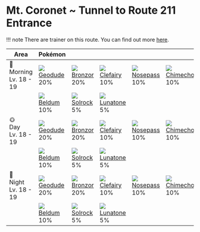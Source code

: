 # Mt. Coronet ~ Tunnel to Route 211 Entrance

!!! note
    There are trainer on this route. You can find out more [here](../../trainer_changes/mt_coronet__tunnel_to_route_211_entrance/).


Area                        | Pokémon                        | &nbsp;                         | &nbsp;                          | &nbsp;                          | &nbsp;                          | &nbsp;                       | 
---                         | ---                            | ---                            | ---                             | ---                             | ---                             | ---                          | 
🌅<br>Morning<br>Lv. 18 - 19 | ![][074]<br> [Geodude]<br> 20% | ![][436]<br> [Bronzor]<br> 20% | ![][035]<br> [Clefairy]<br> 10% | ![][299]<br> [Nosepass]<br> 10% | ![][358]<br> [Chimecho]<br> 10% | ![][041]<br> [Zubat]<br> 10% | 
&nbsp;                      | ![][374]<br> [Beldum]<br> 10%  | ![][338]<br> [Solrock]<br> 5%  | ![][337]<br> [Lunatone]<br> 5%  | &nbsp;                          | &nbsp;                          | &nbsp;                       | 
🌞<br>Day<br>Lv. 18 - 19     | ![][074]<br> [Geodude]<br> 20% | ![][436]<br> [Bronzor]<br> 20% | ![][035]<br> [Clefairy]<br> 10% | ![][299]<br> [Nosepass]<br> 10% | ![][358]<br> [Chimecho]<br> 10% | ![][041]<br> [Zubat]<br> 10% | 
&nbsp;                      | ![][374]<br> [Beldum]<br> 10%  | ![][338]<br> [Solrock]<br> 5%  | ![][337]<br> [Lunatone]<br> 5%  | &nbsp;                          | &nbsp;                          | &nbsp;                       | 
🌙<br>Night<br>Lv. 18 - 19   | ![][074]<br> [Geodude]<br> 20% | ![][436]<br> [Bronzor]<br> 20% | ![][035]<br> [Clefairy]<br> 10% | ![][299]<br> [Nosepass]<br> 10% | ![][358]<br> [Chimecho]<br> 10% | ![][041]<br> [Zubat]<br> 10% | 
&nbsp;                      | ![][374]<br> [Beldum]<br> 10%  | ![][338]<br> [Solrock]<br> 5%  | ![][337]<br> [Lunatone]<br> 5%  | &nbsp;                          | &nbsp;                          | &nbsp;                       | 

[Clefairy]: ../../pokemon_changes/035/
[Zubat]: ../../pokemon_changes/041/
[Geodude]: ../../pokemon_changes/074/
[Nosepass]: ../../pokemon_changes/299/
[Lunatone]: ../../pokemon_changes/337/
[Solrock]: ../../pokemon_changes/338/
[Chimecho]: ../../pokemon_changes/358/
[Beldum]: ../../pokemon_changes/374/
[Bronzor]: ../../pokemon_changes/436/
[035]: ../img/pokemon/035.png
[041]: ../img/pokemon/041.png
[074]: ../img/pokemon/074.png
[299]: ../img/pokemon/299.png
[337]: ../img/pokemon/337.png
[338]: ../img/pokemon/338.png
[358]: ../img/pokemon/358.png
[374]: ../img/pokemon/374.png
[436]: ../img/pokemon/436.png
